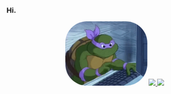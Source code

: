 ### Hi.


<div align="center">
  <img alt="gustavo-pic" height="150" style="border-radius:50px;" src="https://github.com/gustav042/gustav042/blob/main/giphy.gif">
  <a href="https://github.com/gustav042">
  <img height="180em" src="https://github-readme-stats.vercel.app/api?username=gustav042&show_icons=true&theme=dracula&include_all_commits=true&count_private=true"/>
  <img height="180em" src="https://github-readme-stats.vercel.app/api/top-langs/?username=gustav042&layout=compact&langs_count=7&theme=dracula"/>
</div>
